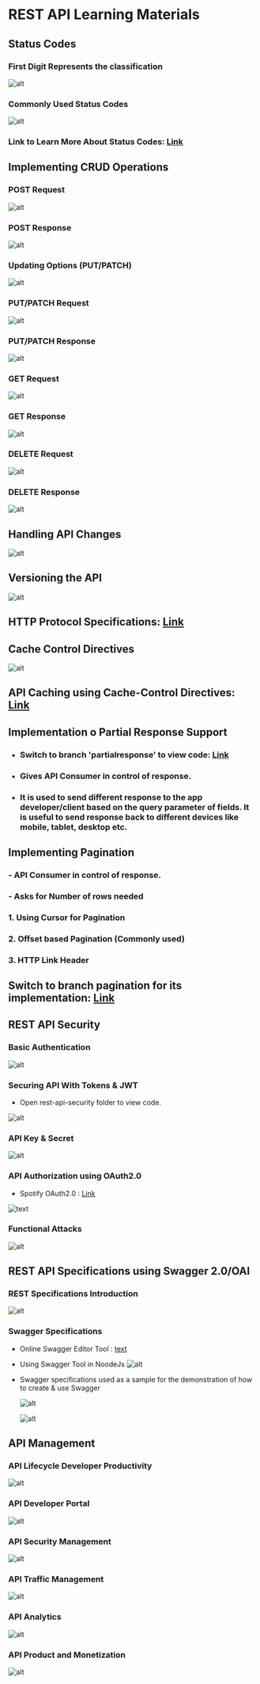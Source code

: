 # REST API Learning Materials

## Status Codes

### First Digit Represents the classification

![alt](images/statusCode1.png)

### Commonly Used Status Codes

![alt](images/statusCode2.png)

### Link to Learn More About Status Codes: [Link](https://developer.mozilla.org/en-US/docs/Web/HTTP/Status)

## Implementing CRUD Operations

### POST Request

![alt](images/postRequest.png)

### POST Response

![alt](images/postResponse.png)

### Updating Options (PUT/PATCH)

![alt](/images/updating.png)

### PUT/PATCH Request

![alt](/images/updateRequest.png)

### PUT/PATCH Response

![alt](/images/updateResponse.png)

### GET Request

![alt](/images/getRequest.png)

### GET Response

![alt](/images/getResponse.png)

### DELETE Request

![alt](/images/deleteRequest.png)

### DELETE Response

![alt](/images/deleteResponse.png)

## Handling API Changes

![alt](images/apiChanges.png)

## Versioning the API

![alt](images/apiVersioning.png)

## HTTP Protocol Specifications: [Link](https://www.w3.org/Protocols/rfc2616/rfc2616.html)

## Cache Control Directives

![alt](images/cacheControl.png)

## API Caching using Cache-Control Directives: [Link](./rest-api-caching/)

## Implementation o Partial Response Support

- ### Switch to branch 'partialresponse' to view code: [Link](https://github.com/sujal7/rest-api/tree/partialresponse)

- ### Gives API Consumer in control of response.
- ### It is used to send different response to the app developer/client based on the query parameter of fields. It is useful to send response back to different devices like mobile, tablet, desktop etc.

## Implementing Pagination

### - API Consumer in control of response.

### - Asks for Number of rows needed

### 1. Using Cursor for Pagination

### 2. Offset based Pagination (Commonly used)

### 3. HTTP Link Header

## Switch to branch pagination for its implementation: [Link](https://github.com/sujal7/rest-api/tree/pagination)

## REST API Security

### Basic Authentication

![alt](images/basicAuth.png)

### Securing API With Tokens & JWT

- Open rest-api-security folder to view code.

![alt](/images/tokenAuth.png)

### API Key & Secret

![alt](images/apiKeySecret.png)

### API Authorization using OAuth2.0

- Spotify OAuth2.0 : [Link](https://developer.spotify.com/documentation/general/guides/authorization/)

![text](/images/oAuth.png)

### Functional Attacks

![alt](images/functionalAttacks.png)

## REST API Specifications using Swagger 2.0/OAI

### REST Specifications Introduction

![alt](images/restSpecs.png)

### Swagger Specifications

- Online Swagger Editor Tool : [text](https://editor.swagger.io/)

- Using Swagger Tool in NoodeJs
  ![alt](/images/swaggerTool.png)

- Swagger specifications used as a sample for the demonstration of how to create & use Swagger

  ![alt](/images/swaggerSpecs.png)

  ![alt](/images/swaggerSpecs2.png)

## API Management

### API Lifecycle Developer Productivity

![alt](images/apiManagement1.png)

### API Developer Portal

![alt](images/apiManagement2.png)

### API Security Management

![alt](images/apiManagement3.png)

### API Traffic Management

![alt](images/apiManagement4.png)

### API Analytics

![alt](images/apiManagement5.png)

### API Product and Monetization

![alt](images/apiManagement6.png)
